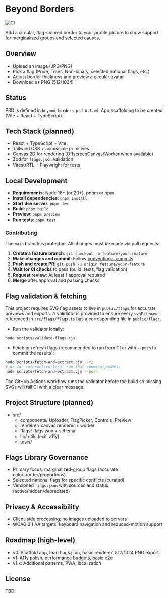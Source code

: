 # Beyond Borders

![CI](https://github.com/ravendarque/ravendarque-beyond-borders/actions/workflows/ci-validate-flags.yml/badge.svg)

Add a circular, flag-colored border to your profile picture to show support for marginalized groups and selected causes.

## Overview
- Upload an image (JPG/PNG)
- Pick a flag (Pride, Trans, Non-binary, selected national flags, etc.)
- Adjust border thickness and preview a circular avatar
- Download as PNG (512/1024)

## Status
PRD is defined in `beyond-borders-prd-0.1.md`. App scaffolding to be created (Vite + React + TypeScript).

## Tech Stack (planned)
- React + TypeScript + Vite
- Tailwind CSS + accessible primitives
- Canvas 2D for rendering (OffscreenCanvas/Worker when available)
- Zod for `flags.json` validation
- Vitest/RTL + Playwright for tests

## Local Development
- **Requirements**: Node 18+ (or 20+), pnpm or npm
- **Install dependencies**: `pnpm install`
- **Start dev server**: `pnpm dev`
- **Build**: `pnpm build`
- **Preview**: `pnpm preview`
- **Run tests**: `pnpm test`

### Contributing

The `main` branch is protected. All changes must be made via pull requests:

1. **Create a feature branch**: `git checkout -b feature/your-feature`
2. **Make changes and commit**: Follow [conventional commits](https://www.conventionalcommits.org/)
3. **Push and create PR**: `git push -u origin feature/your-feature`
4. **Wait for CI checks** to pass (build, tests, flag validation)
5. **Request review**: At least 1 approval required
6. **Merge** after approval and passing checks

  ## Flag validation & fetching

  This project requires SVG flag assets to live in `public/flags` for accurate previews and exports. A validator is provided to ensure every `svgFilename` referenced in `src/flags/flags.ts` has a corresponding file in `public/flags`.

  - Run the validator locally:

  ```bash
  node scripts/validate-flags.cjs
  ```

  - Fetch or refresh flags (recommended to run from CI or with `--push` to commit the results):

  ```bash
  node scripts/fetch-and-extract.cjs --ci
  # or for interactive/local run that commits/pushes:
  node scripts/fetch-and-extract.cjs --push
  ```

  The GitHub Actions workflow runs the validator before the build so missing SVGs will fail CI with a clear message.

## Project Structure (planned)
- src/
  - components/ Uploader, FlagPicker, Controls, Preview
  - renderer/ canvas renderer + worker
  - flags/ flags.json + schema
  - lib/ utils (exif, a11y)
  - tests/

## Flags Library Governance
- Primary focus: marginalized-group flags (accurate colors/order/proportions)
- Selected national flags for specific conflicts (curated)
- Versioned `flags.json` with sources and status (active/hidden/deprecated)

## Privacy & Accessibility
- Client-side processing; no images uploaded to servers
- WCAG 2.1 AA targets; keyboard navigation and reduced-motion support

## Roadmap (high-level)
- v0: Scaffold app, load flags.json, basic renderer, 512/1024 PNG export
- v1: A11y polish, performance budgets, basic e2e
- v1.x: Additional patterns, PWA, localization

## License
TBD

